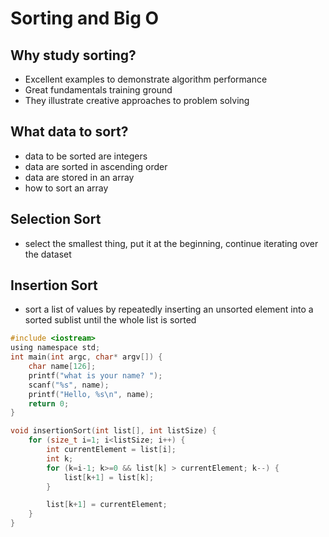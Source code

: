 # Sorting and Big O

## Why study sorting?

- Excellent examples to demonstrate algorithm performance 
- Great fundamentals training ground
- They illustrate creative approaches to problem solving
  

## What data to sort?

- data to be sorted are integers
- data are sorted in ascending order
- data are stored in an array
- how to sort an array


## Selection Sort
 
- select the smallest thing, put it at the beginning, continue iterating over the dataset

## Insertion Sort

- sort a list of values by repeatedly inserting an unsorted element into a sorted sublist until the whole list is sorted

```c
#include <iostream>
using namespace std;
int main(int argc, char* argv[]) {
    char name[126];
    printf("what is your name? ");
    scanf("%s", name);
    printf("Hello, %s\n", name);
    return 0;
}

void insertionSort(int list[], int listSize) {
    for (size_t i=1; i<listSize; i++) {
        int currentElement = list[i];
        int k;
        for (k=i-1; k>=0 && list[k] > currentElement; k--) {
            list[k+1] = list[k];
        }

        list[k+1] = currentElement;
    }
}
```